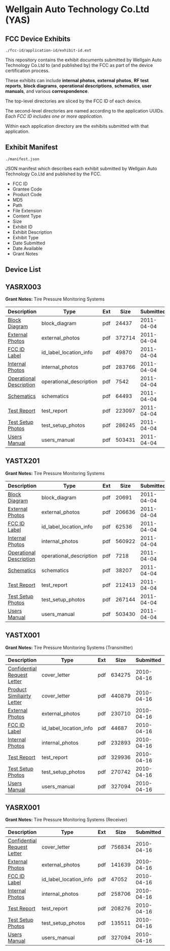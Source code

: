 # Wellgain Auto Technology Co.Ltd (YAS)
## FCC Device Exhibits

```
./fcc-id/application-id/exhibit-id.ext
```

This repository contains the exhibit documents submitted by Wellgain Auto Technology Co.Ltd to (and published by) the FCC as part of the device certification process.

These exhibits can include **internal photos**, **external photos**, **RF test reports**, **block diagrams**, **operational descriptions**, **schematics**, **user manuals**, and various **correspondence**.

The top-level directories are sliced by the FCC ID of each device.

The second-level directories are named according to the application UUIDs. *Each FCC ID includes one or more application.*

Within each application directory are the exhibits submitted with that application. 

## Exhibit Manifest

```
./manifest.json
```

JSON manifest which describes each exhibit submitted by Wellgain Auto Technology Co.Ltd and published by the FCC.

- FCC ID
- Grantee Code
- Product Code
- MD5
- Path
- File Extension
- Content Type
- Size
- Exhibit ID
- Exhibit Description
- Exhibit Type
- Date Submitted
- Date Available
- Grant Notes

## Device List
## YASRX003
**Grant Notes:** Tire Pressure  Monitoring Systems

| Description | Type | Ext | Size | Submitted | Available |
| ----------- | ---- | --- | ---- | --------- | --------- |
| [Block Diagram](YASRX003/8c8b1834d52966a579d5b5a75a52803b/1443561.pdf) | block_diagram | pdf | 24437 | 2011-04-04 | 2011-04-04 |
| [External Photos](YASRX003/8c8b1834d52966a579d5b5a75a52803b/1443562.pdf) | external_photos | pdf | 372714 | 2011-04-04 | 2011-04-04 |
| [FCC ID Label](YASRX003/8c8b1834d52966a579d5b5a75a52803b/1443563.pdf) | id_label_location_info | pdf | 49870 | 2011-04-04 | 2011-04-04 |
| [Internal Photos](YASRX003/8c8b1834d52966a579d5b5a75a52803b/1443564.pdf) | internal_photos | pdf | 283766 | 2011-04-04 | 2011-04-04 |
| [Operational Description](YASRX003/8c8b1834d52966a579d5b5a75a52803b/1443565.pdf) | operational_description | pdf | 7542 | 2011-04-04 | 2011-04-04 |
| [Schematics](YASRX003/8c8b1834d52966a579d5b5a75a52803b/1443566.pdf) | schematics | pdf | 64493 | 2011-04-04 | 2011-04-04 |
| [Test Report](YASRX003/8c8b1834d52966a579d5b5a75a52803b/1443567.pdf) | test_report | pdf | 223097 | 2011-04-04 | 2011-04-04 |
| [Test Setup Photos](YASRX003/8c8b1834d52966a579d5b5a75a52803b/1443568.pdf) | test_setup_photos | pdf | 286245 | 2011-04-04 | 2011-04-04 |
| [Users Manual](YASRX003/8c8b1834d52966a579d5b5a75a52803b/1443569.pdf) | users_manual | pdf | 503431 | 2011-04-04 | 2011-04-04 |
## YASTX201
**Grant Notes:** Tire Pressure  Monitoring Systems

| Description | Type | Ext | Size | Submitted | Available |
| ----------- | ---- | --- | ---- | --------- | --------- |
| [Block Diagram](YASTX201/96dbf40bac66640db3f1f64b07e0b7ba/1443570.pdf) | block_diagram | pdf | 20691 | 2011-04-04 | 2011-04-04 |
| [External Photos](YASTX201/96dbf40bac66640db3f1f64b07e0b7ba/1443571.pdf) | external_photos | pdf | 206636 | 2011-04-04 | 2011-04-04 |
| [FCC ID Label](YASTX201/96dbf40bac66640db3f1f64b07e0b7ba/1443572.pdf) | id_label_location_info | pdf | 62536 | 2011-04-04 | 2011-04-04 |
| [Internal Photos](YASTX201/96dbf40bac66640db3f1f64b07e0b7ba/1443573.pdf) | internal_photos | pdf | 560922 | 2011-04-04 | 2011-04-04 |
| [Operational Description](YASTX201/96dbf40bac66640db3f1f64b07e0b7ba/1443574.pdf) | operational_description | pdf | 7218 | 2011-04-04 | 2011-04-04 |
| [Schematics](YASTX201/96dbf40bac66640db3f1f64b07e0b7ba/1443575.pdf) | schematics | pdf | 38207 | 2011-04-04 | 2011-04-04 |
| [Test Report](YASTX201/96dbf40bac66640db3f1f64b07e0b7ba/1443576.pdf) | test_report | pdf | 212413 | 2011-04-04 | 2011-04-04 |
| [Test Setup Photos](YASTX201/96dbf40bac66640db3f1f64b07e0b7ba/1443577.pdf) | test_setup_photos | pdf | 267144 | 2011-04-04 | 2011-04-04 |
| [Users Manual](YASTX201/96dbf40bac66640db3f1f64b07e0b7ba/1443578.pdf) | users_manual | pdf | 503430 | 2011-04-04 | 2011-04-04 |
## YASTX001
**Grant Notes:** Tire Pressure Monitoring Systems (Transmitter)

| Description | Type | Ext | Size | Submitted | Available |
| ----------- | ---- | --- | ---- | --------- | --------- |
| [Confidential Request Letter](YASTX001/b4a2ce3526d8703c21563a2358a752c6/1268252.pdf) | cover_letter | pdf | 634275 | 2010-04-16 | 2010-04-16 |
| [Product Similiairty Letter](YASTX001/b4a2ce3526d8703c21563a2358a752c6/1268253.pdf) | cover_letter | pdf | 440879 | 2010-04-16 | 2010-04-16 |
| [External Photos](YASTX001/b4a2ce3526d8703c21563a2358a752c6/1268254.pdf) | external_photos | pdf | 230710 | 2010-04-16 | 2010-04-16 |
| [FCC ID Label](YASTX001/b4a2ce3526d8703c21563a2358a752c6/1268255.pdf) | id_label_location_info | pdf | 44687 | 2010-04-16 | 2010-04-16 |
| [Internal Photos](YASTX001/b4a2ce3526d8703c21563a2358a752c6/1268256.pdf) | internal_photos | pdf | 232893 | 2010-04-16 | 2010-05-31 |
| [Test Report](YASTX001/b4a2ce3526d8703c21563a2358a752c6/1268259.pdf) | test_report | pdf | 329936 | 2010-04-16 | 2010-04-16 |
| [Test Setup Photos](YASTX001/b4a2ce3526d8703c21563a2358a752c6/1268260.pdf) | test_setup_photos | pdf | 270742 | 2010-04-16 | 2010-04-16 |
| [Users Manual](YASTX001/b4a2ce3526d8703c21563a2358a752c6/1268261.pdf) | users_manual | pdf | 327094 | 2010-04-16 | 2010-04-16 |
## YASRX001
**Grant Notes:** Tire Pressure Monitoring Systems (Receiver)

| Description | Type | Ext | Size | Submitted | Available |
| ----------- | ---- | --- | ---- | --------- | --------- |
| [Confidential Request Letter](YASRX001/2e6c3e04ddba35acd59fc6b936d7b2ed/1268280.pdf) | cover_letter | pdf | 756834 | 2010-04-16 | 2010-04-16 |
| [External Photos](YASRX001/2e6c3e04ddba35acd59fc6b936d7b2ed/1268281.pdf) | external_photos | pdf | 141639 | 2010-04-16 | 2010-04-16 |
| [FCC ID Label](YASRX001/2e6c3e04ddba35acd59fc6b936d7b2ed/1268282.pdf) | id_label_location_info | pdf | 47052 | 2010-04-16 | 2010-04-16 |
| [Internal Photos](YASRX001/2e6c3e04ddba35acd59fc6b936d7b2ed/1268283.pdf) | internal_photos | pdf | 258706 | 2010-04-16 | 2010-04-16 |
| [Test Report](YASRX001/2e6c3e04ddba35acd59fc6b936d7b2ed/1268286.pdf) | test_report | pdf | 208276 | 2010-04-16 | 2010-04-16 |
| [Test Setup Photos](YASRX001/2e6c3e04ddba35acd59fc6b936d7b2ed/1268287.pdf) | test_setup_photos | pdf | 135511 | 2010-04-16 | 2010-04-16 |
| [Users Manual](YASRX001/2e6c3e04ddba35acd59fc6b936d7b2ed/1268261.pdf) | users_manual | pdf | 327094 | 2010-04-16 | 2010-04-16 |
